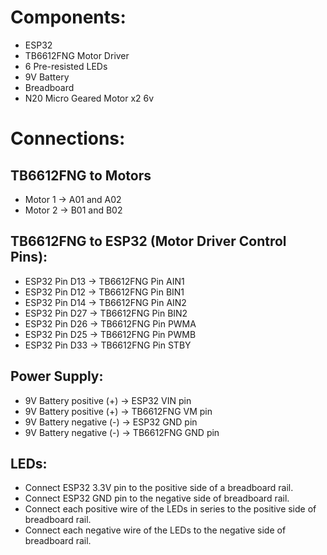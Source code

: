 # Components:
- ESP32
- TB6612FNG Motor Driver
- 6 Pre-resisted LEDs
- 9V Battery
- Breadboard
- N20 Micro Geared Motor x2 6v

# Connections:

## TB6612FNG to Motors

- Motor 1 → A01 and A02
- Motor 2 → B01 and B02

## TB6612FNG to ESP32 (Motor Driver Control Pins):

- ESP32 Pin D13 → TB6612FNG Pin AIN1
- ESP32 Pin D12 → TB6612FNG Pin BIN1
- ESP32 Pin D14 → TB6612FNG Pin AIN2
- ESP32 Pin D27 → TB6612FNG Pin BIN2
- ESP32 Pin D26 → TB6612FNG Pin PWMA
- ESP32 Pin D25 → TB6612FNG Pin PWMB
- ESP32 Pin D33 → TB6612FNG Pin STBY

## Power Supply:

- 9V Battery positive (+) → ESP32 VIN pin
- 9V Battery positive (+) → TB6612FNG VM pin
- 9V Battery negative (-) → ESP32 GND pin
- 9V Battery negative (-) → TB6612FNG GND pin

## LEDs:

- Connect ESP32 3.3V pin to the positive side of a breadboard rail.
- Connect ESP32 GND pin to the negative side of breadboard rail.
- Connect each positive wire of the LEDs in series to the positive side of breadboard rail.
- Connect each negative wire of the LEDs to the negative side of breadboard rail.
